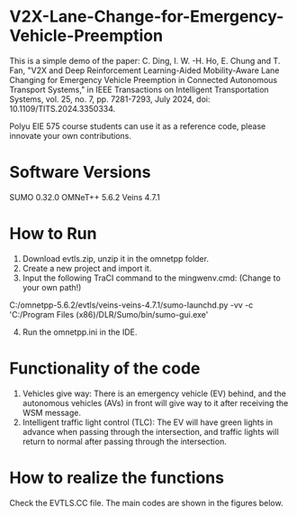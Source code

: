 # V2X-Lane-Change-for-Emergency-Vehicle-Preemption
This is a simple demo of the paper: 
C. Ding, I. W. -H. Ho, E. Chung and T. Fan, "V2X and Deep Reinforcement Learning-Aided Mobility-Aware Lane Changing for Emergency Vehicle Preemption in Connected Autonomous Transport Systems," in IEEE Transactions on Intelligent Transportation Systems, vol. 25, no. 7, pp. 7281-7293, July 2024, doi: 10.1109/TITS.2024.3350334.

Polyu EIE 575 course students can use it as a reference code, please innovate your own contributions.

# Software Versions
SUMO 0.32.0
OMNeT++ 5.6.2
Veins 4.7.1

# How to Run
1. Download evtls.zip, unzip it in the omnetpp folder.
2. Create a new project and import it.
3. Input the following TraCI command to the mingwenv.cmd: (Change to your own path!)

C:/omnetpp-5.6.2/evtls/veins-veins-4.7.1/sumo-launchd.py -vv -c 'C:/Program Files (x86)/DLR/Sumo/bin/sumo-gui.exe'

4. Run the omnetpp.ini in the IDE.

# Functionality of the code

1. Vehicles give way: There is an emergency vehicle (EV) behind, and the autonomous vehicles (AVs) in front will give way to it after receiving the WSM message.
2. Intelligent traffic light control (TLC): The EV will have green lights in advance when passing through the intersection, and traffic lights will return to normal after passing through the intersection.

# How to realize the functions

Check the EVTLS.CC file. The main codes are shown in the figures below.

